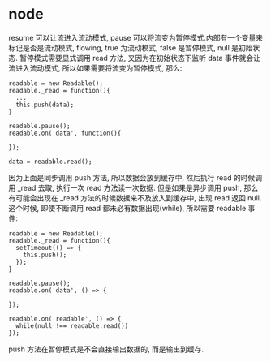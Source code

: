 # node

resume 可以让流进入流动模式, pause 可以将流变为暂停模式.内部有一个变量来标记是否是流动模式, flowing, true 为流动模式, false 是暂停模式, null 是初始状态.
暂停模式需要显式调用 read 方法, 又因为在初始状态下监听 data 事件就会让流进入流动模式, 所以如果需要将流变为暂停模式, 那么:
```
readable = new Readable();
readable._read = function(){
  ...
  this.push(data);
}

readable.pause();
readable.on('data', function(){

});

data = readable.read();
```
因为上面是同步调用 push 方法, 所以数据会放到缓存中, 然后执行 read 的时候调用 _read 去取, 执行一次 read 方法读一次数据.
但是如果是异步调用 push, 那么有可能会出现在 _read 方法的时候数据来不及放入到缓存中, 出现 read 返回 null.这个时候, 即使不断调用 read 都未必有数据出现(while),
所以需要 readable 事件:
```
readable = new Readable();
readable._read = function(){
  setTimeout(() => {
    this.push();
  });
}

readable.pause();
readable.on('data', () => {

});

readable.on('readable', () => {
  while(null !== readable.read())
});
```
push 方法在暂停模式是不会直接输出数据的, 而是输出到缓存.